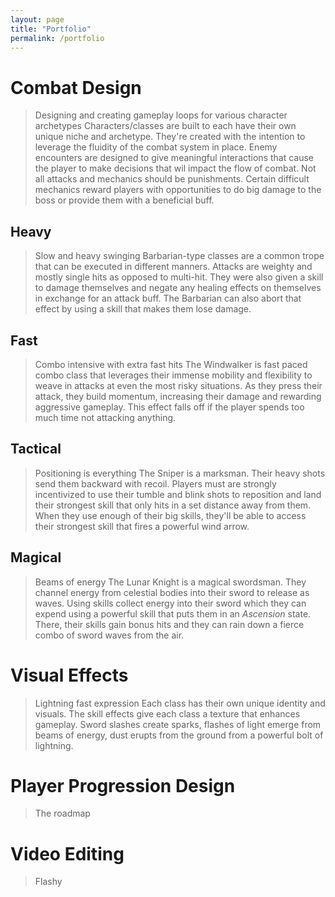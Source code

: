 ```yaml
---
layout: page
title: "Portfolio"
permalink: /portfolio
---
```

# Combat Design
> Designing and creating gameplay loops for various character archetypes
Characters/classes are built to each have their own unique niche and archetype. They're created with the intention
to leverage the fluidity of the combat system in place. Enemy encounters are designed to give meaningful interactions
that cause the player to make decisions that wil impact the flow of combat. Not all attacks and mechanics should be
punishments. Certain difficult mechanics reward players with opportunities to do big damage to the boss or provide them
with a beneficial buff.

## Heavy
> Slow and heavy swinging
Barbarian-type classes are a common trope that can be executed in different manners.
Attacks are weighty and mostly single hits as opposed to multi-hit.
They were also given a skill to damage themselves and negate any healing effects on themselves in exchange for an attack buff.
The Barbarian can also abort that effect by using a skill that makes them lose damage.

## Fast
> Combo intensive with extra fast hits
The Windwalker is fast paced combo class that leverages their immense mobility and flexibility to weave in attacks at even the
most risky situations. As they press their attack, they build momentum, increasing their damage and rewarding aggressive gameplay. This effect
falls off if the player spends too much time not attacking anything. 


## Tactical
> Positioning is everything
The Sniper is a marksman. Their heavy shots send them backward with recoil. Players must are strongly incentivized to use their
tumble and blink shots to reposition and land their strongest skill that only hits in a set distance away from them.
When they use enough of their big skills, they'll be able to access their strongest skill that fires a powerful wind arrow.

## Magical
> Beams of energy
The Lunar Knight is a magical swordsman. They channel energy from celestial bodies into their sword to release as waves.
Using skills collect energy into their sword which they can expend using a powerful skill that puts them in an *Ascension* state.
There, their skills gain bonus hits and they can rain down a fierce combo of sword waves from the air.

# Visual Effects
> Lightning fast expression
Each class has their own unique identity and visuals. The skill effects give each class a texture that enhances gameplay.
Sword slashes create sparks, flashes of light emerge from beams of energy, dust erupts from the ground from a powerful bolt of lightning.

# Player Progression Design
> The roadmap


# Video Editing
> Flashy
